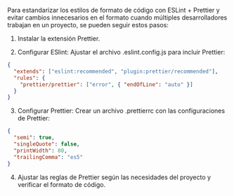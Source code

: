 Para estandarizar los estilos de formato de código con ESLint + Prettier y evitar cambios innecesarios en el formato cuando múltiples desarrolladores trabajan en un proyecto, se pueden seguir estos pasos:

1. Instalar la extensión Prettier.

2. Configurar ESlint: Ajustar el archivo .eslint.config.js para incluir Prettier:

```json
{
  "extends": ["eslint:recommended", "plugin:prettier/recommended"],
  "rules": {
    "prettier/prettier": ["error", { "endOfLine": "auto" }]
  }
}
```

3. Configurar Prettier: Crear un archivo .prettierrc con las configuraciones de Prettier:

```json
{
  "semi": true,
  "singleQuote": false,
  "printWidth": 80,
  "trailingComma": "es5"
}
```

4. Ajustar las reglas de Prettier según las necesidades del proyecto y verificar el formato de código.